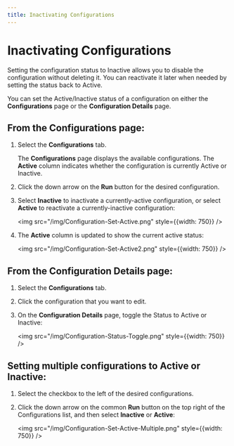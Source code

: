 ```yaml
---
title: Inactivating Configurations
---
```


# Inactivating Configurations

Setting the configuration status to Inactive allows you to disable the configuration without deleting it. You can reactivate it later when needed by setting the status back to Active.

You can set the Active/Inactive status of a configuration on either the **Configurations** page or the **Configuration Details** page.

## From the Configurations page:

1. Select the **Configurations** tab.
   
   The **Configurations** page displays the available configurations. The **Active** column indicates whether the configuration is currently Active or Inactive. 
2. Click the down arrow on the **Run** button for the desired configuration.
3. Select **Inactive** to inactivate a currently-active configuration, or select **Active** to reactivate a currently-inactive configuration:

   <img src="/img/Configuration-Set-Active.png" style={{width: 750}} />

4. The **Active** column is updated to show the current active status:

   <img src="/img/Configuration-Set-Active2.png" style={{width: 750}} />

## From the Configuration Details page:

1. Select the **Configurations** tab.
2. Click the configuration that you want to edit.
3. On the **Configuration Details** page, toggle the Status to Active or Inactive:

   <img src="/img/Configuration-Status-Toggle.png" style={{width: 750}} />

## Setting multiple configurations to Active or Inactive:

1. Select the checkbox to the left of the desired configurations.
2. Click the down arrow on the common **Run** button on the top right of the Configurations list, and then select **Inactive** or **Active**:

   <img src="/img/Configuration-Set-Active-Multiple.png" style={{width: 750}} />

